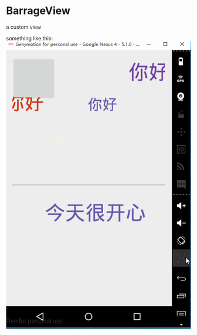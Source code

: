 # BarrageView
a custom view

something like this:![](https://github.com/Anler2015/BarrageView/blob/master/output/show1.gif)  
